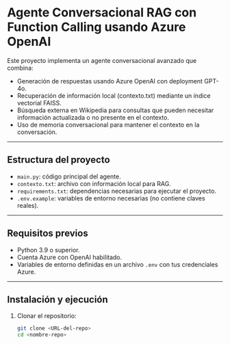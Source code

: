 # Agente Conversacional RAG con Function Calling usando Azure OpenAI

Este proyecto implementa un agente conversacional avanzado que combina:

- Generación de respuestas usando Azure OpenAI con deployment GPT-4o.
- Recuperación de información local (contexto.txt) mediante un índice vectorial FAISS.
- Búsqueda externa en Wikipedia para consultas que pueden necesitar información actualizada o no presente en el contexto.
- Uso de memoria conversacional para mantener el contexto en la conversación.

---

## Estructura del proyecto

- `main.py`: código principal del agente.
- `contexto.txt`: archivo con información local para RAG.
- `requirements.txt`: dependencias necesarias para ejecutar el proyecto.
- `.env.example`: variables de entorno necesarias (no contiene claves reales).

---

## Requisitos previos

- Python 3.9 o superior.
- Cuenta Azure con OpenAI habilitado.
- Variables de entorno definidas en un archivo `.env` con tus credenciales Azure.

---

## Instalación y ejecución

1. Clonar el repositorio:
   ```bash
   git clone <URL-del-repo>
   cd <nombre-repo>
